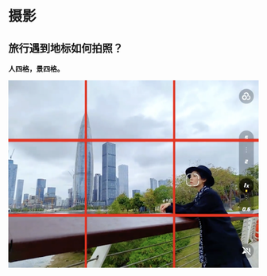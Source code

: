 # 摄影

## 旅行遇到地标如何拍照？

**人四格，景四格。**

![image-20231007163531722](photo.assets/image-20231007163531722.png)
